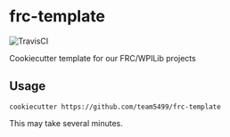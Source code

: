 # frc-template

![TravisCI](https://api.travis-ci.org/team5499/frc-template.svg)

Cookiecutter template for our FRC/WPILib projects

## Usage

```
cookiecutter https://github.com/team5499/frc-template
```
This may take several minutes.
